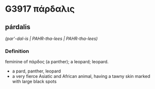 # G3917 πάρδαλις

## párdalis

_(par'-dal-is | PAHR-tha-lees | PAHR-tha-lees)_

### Definition

feminine of πάρδος (a panther); a leopard; leopard.

- a pard, panther, leopard
- a very fierce Asiatic and African animal, having a tawny skin marked with large black spots

